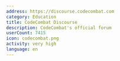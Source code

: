 ```yaml
---
address: https://discourse.codecombat.com
category: Education
title: CodeCombat Discourse
description: CodeCombat's official forum
userCount: 7415
icon: codecombat.png
activity: very high
language: en
---
```


